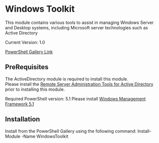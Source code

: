 # Windows Toolkit
This module contains various tools to assist in managing Windows Server and Desktop systems, including Microsoft server technologies such as Active Directory

Current Version:  1.0

[PowerShell Gallery Link](https://www.powershellgallery.com/packages/Office365Toolkit/)

## PreRequisites
The ActiveDirectory module is required to install this module.  
Please install the [Remote Server Administration Tools for Active Directory](https://docs.microsoft.com/en-us/windows-hardware/manufacture/desktop/features-on-demand-non-language-fod#remote-server-administration-tools-rsat) prior to installing this module.

Required PowerShell version:  5.1
Please install [Windows Management Framework 5.1](https://www.microsoft.com/en-us/download/details.aspx?id=54616) 

## Installation
Install from the PowerShell Gallery using the following command:  Install-Module -Name WindowsToolkit